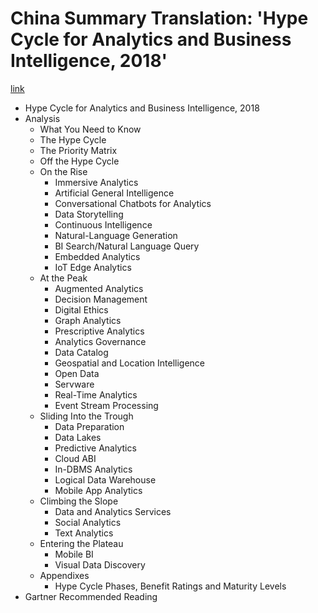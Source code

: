 # China Summary Translation: 'Hype Cycle for Analytics and Business Intelligence, 2018'

[link](https://www.gartner.com/doc/3897669?ref=mrktg-srch)



* Hype Cycle for Analytics and Business Intelligence, 2018
* Analysis
  * What You Need to Know
  * The Hype Cycle
  * The Priority Matrix
  * Off the Hype Cycle
  * On the Rise
    * Immersive Analytics
    * Artificial General Intelligence
    * Conversational Chatbots for Analytics
    * Data Storytelling
    * Continuous Intelligence
    * Natural-Language Generation
    * BI Search/Natural Language Query
    * Embedded Analytics
    * IoT Edge Analytics
  * At the Peak
    * Augmented Analytics
    * Decision Management
    * Digital Ethics
    * Graph Analytics
    * Prescriptive Analytics
    * Analytics Governance
    * Data Catalog
    * Geospatial and Location Intelligence
    * Open Data
    * Servware
    * Real-Time Analytics
    * Event Stream Processing
  * Sliding Into the Trough
    * Data Preparation
    * Data Lakes
    * Predictive Analytics
    * Cloud ABI
    * In-DBMS Analytics
    * Logical Data Warehouse
    * Mobile App Analytics
  * Climbing the Slope
    * Data and Analytics Services
    * Social Analytics
    * Text Analytics
  * Entering the Plateau
    * Mobile BI
    * Visual Data Discovery
  * Appendixes
    * Hype Cycle Phases, Benefit Ratings and Maturity Levels
* Gartner Recommended Reading

